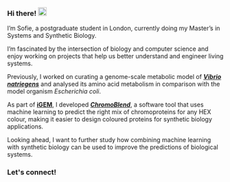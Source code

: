 ### Hi there! <img src="https://media.tenor.com/nxEME4zuezEAAAAj/cutie-cat-chan.gif" width="20"/>

I’m Sofie, a postgraduate student in London, currently doing my Master’s in Systems and Synthetic Biology.

I’m fascinated by the intersection of biology and computer science and enjoy working on projects that help us better understand and engineer living systems.

Previously, I worked on curating a genome-scale metabolic model of [***Vibrio natriegens***](https://github.com/stelmo/VibrioNatriegens) and analysed its amino acid metabolism in comparison with the model organism *Escherichia coli*. 

As part of [**iGEM**](https://gitlab.igem.org/2024/duesseldorf), I developed [***ChromoBlend***](https://gitlab.igem.org/2024/software-tools/duesseldorf), a software tool that uses machine learning to predict the right mix of chromoproteins for any HEX colour, making it easier to design coloured proteins for synthetic biology applications.

Looking ahead, I want to further study how combining machine learning with synthetic biology can be used to improve the predictions of biological systems. 

### Let's connect!

<!--

Here are some ideas to get you started:
- I’m Sofie, a postgraduate student in London, currently doing my Master’s in Systems and Synthetic Biology at Imperial College London.
- I’m Sofie, a Master’s student at Imperial College London, studying Systems and Synthetic Biology.
- I’m fascinated by the intersection of biology and computer science and I enjoy working on computational biology projects that help us better understand and engineer living systems.
- 🔭 I’m currently working on ...
- 🌱 I’m currently learning ...
- 📫 How to reach me: ...

### Hi there! <img src="https://emojis.slackmojis.com/emojis/images/1536351075/4594/blob-wave.gif" width="25"/>

banner i like: https://user-images.githubusercontent.com/74038190/235294012-0a55e343-37ad-4b0f-924f-c8431d9d2483.gif for linked in
banner i like: <img src="https://media.tenor.com/nxEME4zuezEAAAAj/cutie-cat-chan.gif" width="30"/>, for waving cattt 

#### Let's connect!
[<img alt="LinkedIn" src="https://img.shields.io/badge/LinkedIn-%230E76A8.svg?&style=for-the-badge&logo=LinkedIn&logoColor=white" />](https://linkedin.com/in/name)

at [**Imperial College London**](https://github.com/imperialcollegelondon)
-->
